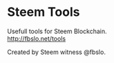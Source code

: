 # Steem Tools
Usefull tools for Steem Blockchain.<br>
http://fbslo.net/tools


Created by Steem witness <a href='https://steemit.com/@fbslo' style='text-decoration: none'>@fbslo.</a>


